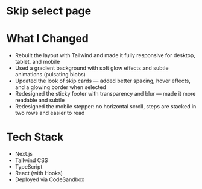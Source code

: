 # Skip select page

# What I Changed

- Rebuilt the layout with Tailwind and made it fully responsive for desktop, tablet, and mobile
- Used a gradient background with soft glow effects and subtle animations (pulsating blobs)
- Updated the look of skip cards — added better spacing, hover effects, and a glowing border when selected
- Redesigned the sticky footer with transparency and blur — made it more readable and subtle
- Redesigned the mobile stepper: no horizontal scroll, steps are stacked in two rows and easier to read

# Tech Stack

- Next.js
- Tailwind CSS
- TypeScript
- React (with Hooks)
- Deployed via CodeSandbox
